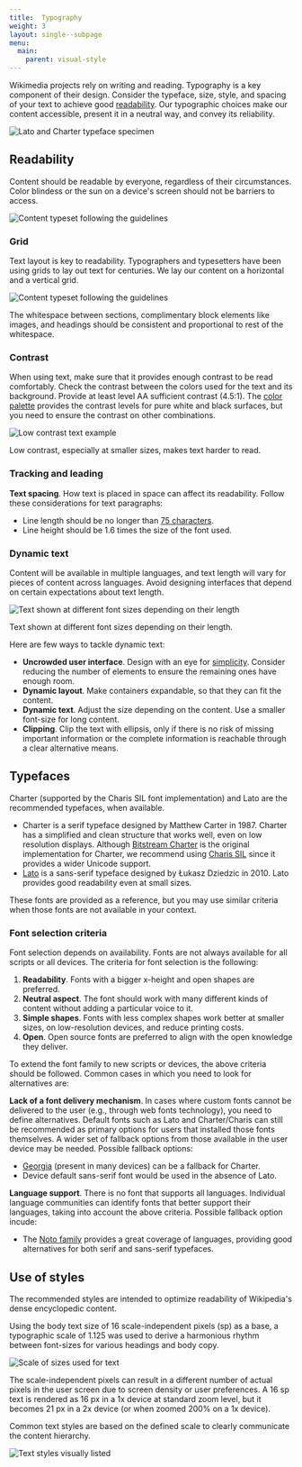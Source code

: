 ```yaml
---
title:  Typography
weight: 3
layout: single--subpage
menu:
  main:
    parent: visual-style
---
```


Wikimedia projects rely on writing and reading. Typography is a key component of their design. Consider the typeface, size, style, and spacing of your text to achieve good [readability](https://en.wikipedia.org/wiki/Readability). Our typographic choices make our content accessible, present it in a neutral way, and convey its reliability.

![Lato and Charter typeface specimen](https://design.wikimedia.org/style-guide/img/visual-style/typography-specimen.svg)

Readability
-----------

Content should be readable by everyone, regardless of their circumstances. Color blindess or the sun on a device's screen should not be barriers to access.

![Content typeset following the guidelines](https://design.wikimedia.org/style-guide/img/visual-style/typography-readability.png)

### Grid

Text layout is key to readability. Typographers and typesetters have been using grids to lay out text for centuries. We lay our content on a horizontal and a vertical grid.

![Content typeset following the guidelines](https://design.wikimedia.org/style-guide/img/visual-style/typography-readability.svg)

The whitespace between sections, complimentary block elements like images, and headings should be consistent and proportional to rest of the whitespace.

### Contrast

When using text, make sure that it provides enough contrast to be read comfortably. Check the contrast between the colors used for the text and its background. Provide at least level AA sufficient contrast (4.5:1). The [color palette](https://design.wikimedia.org/style-guide/visual-style_colors.html) provides the contrast levels for pure white and black surfaces, but you need to ensure the contrast on other combinations.

![Low contrast text example](https://design.wikimedia.org/style-guide/img/visual-style/typography-contrast-example.png)

Low contrast, especially at smaller sizes, makes text harder to read.

### Tracking and leading

**Text spacing**. How text is placed in space can affect its readability. Follow these considerations for text paragraphs:

-   Line length should be no longer than [75 characters](https://en.wikipedia.org/wiki/The_Elements_of_Typographic_Style).
-   Line height should be 1.6 times the size of the font used.

### Dynamic text

Content will be available in multiple languages, and text length will vary for pieces of content across languages. Avoid designing interfaces that depend on certain expectations about text length.

![Text shown at different font sizes depending on their length](https://design.wikimedia.org/style-guide/img/visual-style/typography-dynamic-text.png)

Text shown at different font sizes depending on their length.

Here are few ways to tackle dynamic text:

-   **Uncrowded user interface**. Design with an eye for [simplicity](http://lawsofsimplicity.com/los/law-1-reduce.html). Consider reducing the number of elements to ensure the remaining ones have enough room. 
-   **Dynamic layout**. Make containers expandable, so that they can fit the content.
-   **Dynamic text**. Adjust the size depending on the content. Use a smaller font-size for long content.
-   **Clipping**. Clip the text with ellipsis, only if there is no risk of missing important information or the complete information is reachable through a clear alternative means.

Typefaces
---------

Charter (supported by the Charis SIL font implementation) and Lato are the recommended typefaces, when available.

-   Charter is a serif typeface designed by Matthew Carter in 1987. Charter has a simplified and clean structure that works well, even on low resolution displays. Although [Bitstream Charter](https://en.wikipedia.org/wiki/Bitstream_Charter) is the original implementation for Charter, we recommend using [Charis SIL](https://en.wikipedia.org/wiki/Charis_SIL) since it provides a wider Unicode support.
-   [Lato](http://www.latofonts.com/lato-free-fonts/) is a sans-serif typeface designed by Łukasz Dziedzic in 2010. Lato provides good readability even at small sizes.

These fonts are provided as a reference, but you may use similar criteria when those fonts are not available in your context.

### Font selection criteria

Font selection depends on availability. Fonts are not always available for all scripts or all devices. The criteria for font selection is the following:

1.  **Readability**. Fonts with a bigger x-height and open shapes are preferred.
2.  **Neutral aspect**. The font should work with many different kinds of content without adding a particular voice to it.
3.  **Simple shapes**. Fonts with less complex shapes work better at smaller sizes, on low-resolution devices, and reduce printing costs.
4.  **Open**. Open source fonts are preferred to align with the open knowledge they deliver.

To extend the font family to new scripts or devices, the above criteria should be followed. Common cases in which you need to look for alternatives are:

**Lack of a font delivery mechanism**. In cases where custom fonts cannot be delivered to the user (e.g., through web fonts technology), you need to define alternatives. Default fonts such as Lato and Charter/Charis can still be recommended as primary options for users that installed those fonts themselves. A wider set of fallback options from those available in the user device may be needed. Possible fallback options:

-   [Georgia](https://en.wikipedia.org/wiki/Georgia_(typeface)) (present in many devices) can be a fallback for Charter.
-   Device default sans-serif font would be used in the absence of Lato.

**Language support**. There is no font that supports all languages. Individual language communities can identify fonts that better support their languages, taking into account the above criteria. Possible fallback option incude:

-   The [Noto family](https://en.wikipedia.org/wiki/Noto_fonts) provides a great coverage of languages, providing good alternatives for both serif and sans-serif typefaces.

Use of styles
-------------

The recommended styles are intended to optimize readability of Wikipedia's dense encyclopedic content.

Using the body text size of 16 scale-independent pixels (sp) as a base, a typographic scale of 1.125 was used to derive a harmonious rhythm between font-sizes for various headings and body copy.

![Scale of sizes used for text](https://design.wikimedia.org/style-guide/img/visual-style/typography-scale.png)

The scale-independent pixels can result in a different number of actual pixels in the user screen due to screen density or user preferences. A 16 sp text is rendered as 16 px in a 1x device at standard zoom level, but it becomes 21 px in a 2x device (or when zoomed 200% on a 1x device).

Common text styles are based on the defined scale to clearly communicate the content hierarchy. 

![Text styles visually listed](https://design.wikimedia.org/style-guide/img/visual-style/typography-styles.png)
